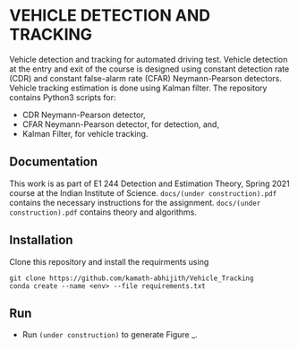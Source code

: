 # VEHICLE DETECTION AND TRACKING

Vehicle detection and tracking for automated driving test. Vehicle detection at the entry and exit of the course is designed using constant detection rate (CDR) and constant false-alarm rate (CFAR) Neymann-Pearson detectors. Vehicle tracking estimation is done using Kalman filter. The repository contains Python3 scripts for:

- CDR Neymann-Pearson detector,
- CFAR Neymann-Pearson detector,
for detection, and,
- Kalman Filter,
for vehicle tracking.

## Documentation

This work is as part of E1 244 Detection and Estimation Theory, Spring 2021 course at the Indian Institute of Science. `docs/(under construction).pdf` contains the necessary instructions for the assignment. `docs/(under construction).pdf` contains theory and algorithms.

## Installation

Clone this repository and install the requirments using
```shell
git clone https://github.com/kamath-abhijith/Vehicle_Tracking
conda create --name <env> --file requirements.txt
```

## Run

- Run `(under construction)` to generate Figure _.